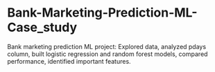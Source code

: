 # Bank-Marketing-Prediction-ML-Case_study
Bank marketing prediction ML project: Explored data, analyzed pdays column, built logistic regression and random forest models, compared performance, identified important features.
